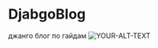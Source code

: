 # DjabgoBlog
джанго блог по гайдам
<picture>
 <source media="(prefers-color-scheme: dark)" srcset="https://github.com/cclonner/DjabgoBlog/blob/master/Снимок%20экрана%202023-03-30%20152506.png">
 <source media="(prefers-color-scheme: light)" srcset="https://github.com/cclonner/DjabgoBlog/blob/master/Снимок%20экрана%202023-03-30%20152506.png">
 <img alt="YOUR-ALT-TEXT" src="https://github.com/cclonner/DjabgoBlog/blob/master/Снимок%20экрана%202023-03-30%20152506.png">
</picture>
